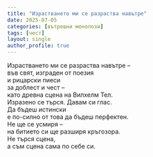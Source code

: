 ```yaml
---
title: "Израстването ми се разраства навътре"
date: 2025-07-05
categories: [вътрешни монолози]
tags: [чест]
layout: single
author_profile: true
---
```

<div class="poem2">
Израстването ми се разраства навътре – <br/>
във свят, изграден от поезия <br/>
и рицарски пиеси <br/>
за доблест и чест – <br/>
като древна сцена на Вилхелм Тел.<br/>
Изразено се търся. Давам си глас.<br/>
Да бъдеш истински<br/>
е по-силно от това да бъдеш перфектен.<br/>
Не ще се усмиря –<br/>
на битието си ще разширя кръгозора.<br/>
Не търся сцена,<br/>
а съм сцена сама по себе си.<br/>
</div>